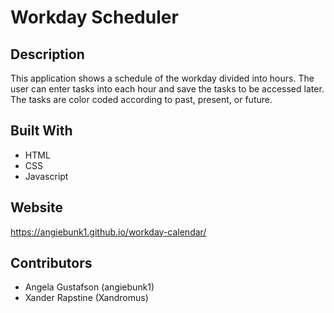 # Workday Scheduler

## Description

This application shows a schedule of the workday divided into hours.  The user can enter tasks into each hour and save the tasks to be accessed later.  The tasks are color coded according to past, present, or future. 

## Built With

-  HTML
-  CSS
-  Javascript

## Website

https://angiebunk1.github.io/workday-calendar/

## Contributors

-  Angela Gustafson (angiebunk1)
-  Xander Rapstine (Xandromus)

